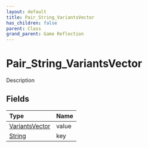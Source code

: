 ```yaml
---
layout: default
title: Pair_String_VariantsVector
has_children: false
parent: Class
grand_parent: Game Reflection
---
```

# Pair_String_VariantsVector
Description 

## Fields

| Type | Name |
|:-------------|:--------------|
| [VariantsVector](/docs/game-reflection/classes/variants_vector) | value |
| [String](/docs/game-reflection/components/string) | key |


